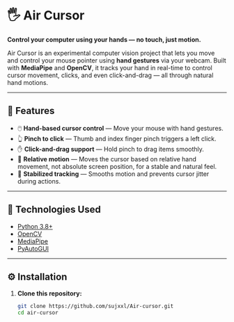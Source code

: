 # 🖐️ Air Cursor

**Control your computer using your hands — no touch, just motion.**

Air Cursor is an experimental computer vision project that lets you move and control your mouse pointer using **hand gestures** via your webcam. Built with **MediaPipe** and **OpenCV**, it tracks your hand in real-time to control cursor movement, clicks, and even click-and-drag — all through natural hand motions.

---

## 🚀 Features

- 🖱️ **Hand-based cursor control** — Move your mouse with hand gestures.
- 👆 **Pinch to click** — Thumb and index finger pinch triggers a left click.
- ✋ **Click-and-drag support** — Hold pinch to drag items smoothly.
- 🎯 **Relative motion** — Moves the cursor based on relative hand movement, not absolute screen position, for a stable and natural feel.
- 🧠 **Stabilized tracking** — Smooths motion and prevents cursor jitter during actions.

---

## 🧩 Technologies Used

- [Python 3.8+](https://www.python.org/)
- [OpenCV](https://opencv.org/)
- [MediaPipe](https://developers.google.com/mediapipe)
- [PyAutoGUI](https://pyautogui.readthedocs.io/en/latest/)

---

## ⚙️ Installation

1. **Clone this repository:**
   ```bash
   git clone https://github.com/sujxxl/Air-cursor.git
   cd air-cursor
   ```
